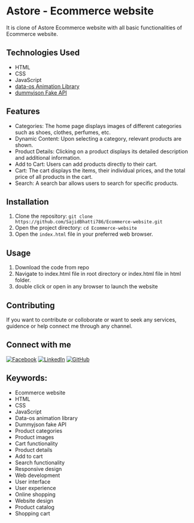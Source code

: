 # Astore - Ecommerce website

It is clone of Astore Ecommerce website with all basic functionalities of Ecommerce website.

## Technologies Used

- HTML
- CSS
- JavaScript
- [data-os Animation Library](https://animate.style/)
- [dummyjson Fake API](https://dummyjson.com/)

## Features

- Categories: The home page displays images of different categories such as shoes, clothes, perfumes, etc.
- Dynamic Content: Upon selecting a category, relevant products are shown.
- Product Details: Clicking on a product displays its detailed description and additional information.
- Add to Cart: Users can add products directly to their cart.
- Cart: The cart displays the items, their individual prices, and the total price of all products in the cart.
- Search: A search bar allows users to search for specific products.




## Installation

1. Clone the repository: `git clone https://github.com/SajidBhatti786/Ecommerce-website.git`
2. Open the project directory: `cd Ecommerce-website`
3. Open the `index.html` file in your preferred web browser.

## Usage

1. Download the code from repo
2. Navigate to index.html file in root directory or index.html file in html folder.
3. double click or open in any browser to launch the website
   
## Contributing

If you want to contribute or colloborate or want to seek any services, guidence or help connect me through any channel.
## Connect with me
[![Facebook](https://img.shields.io/badge/Facebook-Follow-blue)](https://www.facebook.com/profile.php?id=100026991042689&mibextid=ZbWKwL)
[![LinkedIn](https://img.shields.io/badge/LinkedIn-Connect-blue)](https://www.linkedin.com/in/sajid-bhatti-b2436b24a)
[![GitHub](https://img.shields.io/github/followers/YOUR_GITHUB_USERNAME?style=social)](https://github.com/SajidBhatti786)

## Keywords:
- Ecommerce website
- HTML
- CSS
- JavaScript
- Data-os animation library
- Dummyjson fake API
- Product categories
- Product images
- Cart functionality
- Product details
- Add to cart
- Search functionality
- Responsive design
- Web development
- User interface
- User experience
- Online shopping
- Website design
- Product catalog
- Shopping cart

